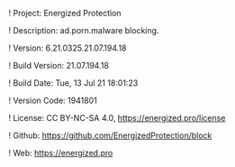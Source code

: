 ! Project: Energized Protection

! Description: ad.porn.malware blocking.

! Version: 6.21.0325.21.07.194.18

! Build Version: 21.07.194.18

! Build Date: Tue, 13 Jul 21 18:01:23

! Version Code: 1941801

! License: CC BY-NC-SA 4.0, https://energized.pro/license

! Github: https://github.com/EnergizedProtection/block

! Web: https://energized.pro

